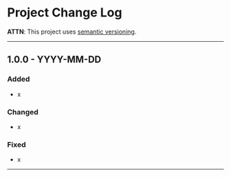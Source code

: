 
# Project Change Log

**ATTN**: This project uses [semantic versioning](http://semver.org/).

***

## 1.0.0 - YYYY-MM-DD

### Added

* x

### Changed

* x

### Fixed

* x

***
